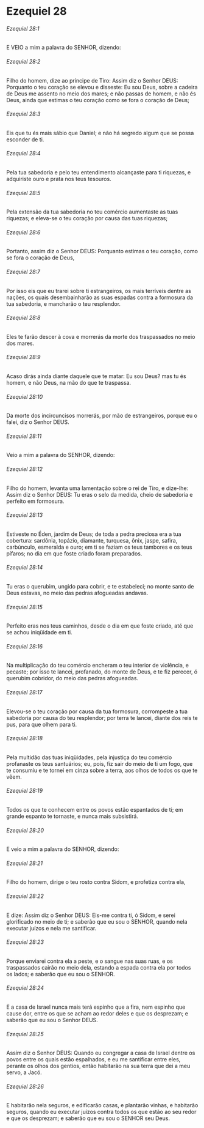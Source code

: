 # Ezequiel 28

###### Ezequiel 28:1

E VEIO a mim a palavra do SENHOR, dizendo:

###### Ezequiel 28:2

Filho do homem, dize ao príncipe de Tiro: Assim diz o Senhor DEUS: Porquanto o teu coração se elevou e disseste: Eu sou Deus, sobre a cadeira de Deus me assento no meio dos mares; e não passas de homem, e não és Deus, ainda que estimas o teu coração como se fora o coração de Deus;

###### Ezequiel 28:3

Eis que tu és mais sábio que Daniel; e não há segredo algum que se possa esconder de ti.

###### Ezequiel 28:4

Pela tua sabedoria e pelo teu entendimento alcançaste para ti riquezas, e adquiriste ouro e prata nos teus tesouros.

###### Ezequiel 28:5

Pela extensão da tua sabedoria no teu comércio aumentaste as tuas riquezas; e eleva-se o teu coração por causa das tuas riquezas;

###### Ezequiel 28:6

Portanto, assim diz o Senhor DEUS: Porquanto estimas o teu coração, como se fora o coração de Deus,

###### Ezequiel 28:7

Por isso eis que eu trarei sobre ti estrangeiros, os mais terríveis dentre as nações, os quais desembainharão as suas espadas contra a formosura da tua sabedoria, e mancharão o teu resplendor.

###### Ezequiel 28:8

Eles te farão descer à cova e morrerás da morte dos traspassados no meio dos mares.

###### Ezequiel 28:9

Acaso dirás ainda diante daquele que te matar: Eu sou Deus? mas tu és homem, e não Deus, na mão do que te traspassa.

###### Ezequiel 28:10

Da morte dos incircuncisos morrerás, por mão de estrangeiros, porque eu o falei, diz o Senhor DEUS.

###### Ezequiel 28:11

Veio a mim a palavra do SENHOR, dizendo:

###### Ezequiel 28:12

Filho do homem, levanta uma lamentação sobre o rei de Tiro, e dize-lhe: Assim diz o Senhor DEUS: Tu eras o selo da medida, cheio de sabedoria e perfeito em formosura.

###### Ezequiel 28:13

Estiveste no Éden, jardim de Deus; de toda a pedra preciosa era a tua cobertura: sardônia, topázio, diamante, turquesa, ônix, jaspe, safira, carbúnculo, esmeralda e ouro; em ti se faziam os teus tambores e os teus pífaros; no dia em que foste criado foram preparados.

###### Ezequiel 28:14

Tu eras o querubim, ungido para cobrir, e te estabeleci; no monte santo de Deus estavas, no meio das pedras afogueadas andavas.

###### Ezequiel 28:15

Perfeito eras nos teus caminhos, desde o dia em que foste criado, até que se achou iniqüidade em ti.

###### Ezequiel 28:16

Na multiplicação do teu comércio encheram o teu interior de violência, e pecaste; por isso te lancei, profanado, do monte de Deus, e te fiz perecer, ó querubim cobridor, do meio das pedras afogueadas.

###### Ezequiel 28:17

Elevou-se o teu coração por causa da tua formosura, corrompeste a tua sabedoria por causa do teu resplendor; por terra te lancei, diante dos reis te pus, para que olhem para ti.

###### Ezequiel 28:18

Pela multidão das tuas iniqüidades, pela injustiça do teu comércio profanaste os teus santuários; eu, pois, fiz sair do meio de ti um fogo, que te consumiu e te tornei em cinza sobre a terra, aos olhos de todos os que te vêem.

###### Ezequiel 28:19

Todos os que te conhecem entre os povos estão espantados de ti; em grande espanto te tornaste, e nunca mais subsistirá.

###### Ezequiel 28:20

E veio a mim a palavra do SENHOR, dizendo:

###### Ezequiel 28:21

Filho do homem, dirige o teu rosto contra Sidom, e profetiza contra ela,

###### Ezequiel 28:22

E dize: Assim diz o Senhor DEUS: Eis-me contra ti, ó Sidom, e serei glorificado no meio de ti; e saberão que eu sou o SENHOR, quando nela executar juízos e nela me santificar.

###### Ezequiel 28:23

Porque enviarei contra ela a peste, e o sangue nas suas ruas, e os traspassados cairão no meio dela, estando a espada contra ela por todos os lados; e saberão que eu sou o SENHOR.

###### Ezequiel 28:24

E a casa de Israel nunca mais terá espinho que a fira, nem espinho que cause dor, entre os que se acham ao redor deles e que os desprezam; e saberão que eu sou o Senhor DEUS.

###### Ezequiel 28:25

Assim diz o Senhor DEUS: Quando eu congregar a casa de Israel dentre os povos entre os quais estão espalhados, e eu me santificar entre eles, perante os olhos dos gentios, então habitarão na sua terra que dei a meu servo, a Jacó.

###### Ezequiel 28:26

E habitarão nela seguros, e edificarão casas, e plantarão vinhas, e habitarão seguros, quando eu executar juízos contra todos os que estão ao seu redor e que os desprezam; e saberão que eu sou o SENHOR seu Deus.

